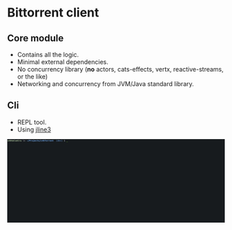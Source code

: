 # Bittorrent client

## Core module

- Contains all the logic.
- Minimal external dependencies. 
- No concurrency library (**no** actors, cats-effects, vertx, reactive-streams, or the like)
 - Networking and concurrency from JVM/Java standard library.

## Cli

- REPL tool.
- Using [jline3](https://github.com/jline/jline3)

![](cli-example.gif)